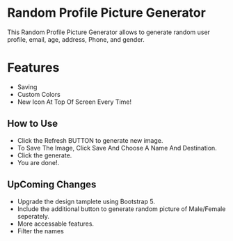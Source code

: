 # Random Profile Picture Generator

This Random Profile Picture Generator allows to generate random user profile, email, age, address, Phone, 
and gender.



# Features
- Saving
- Custom Colors
- New Icon At Top Of Screen Every Time!





## How to Use
- Click the Refresh BUTTON to generate new image.
- To Save The Image, Click Save And Choose A Name And Destination.
-  Click the generate.
- You are done!.


## UpComing Changes

- Upgrade the design tamplete using Bootstrap 5.
- Include the additional button to generate random picture of Male/Female seperately.
- More accessable features.
- Filter the names


